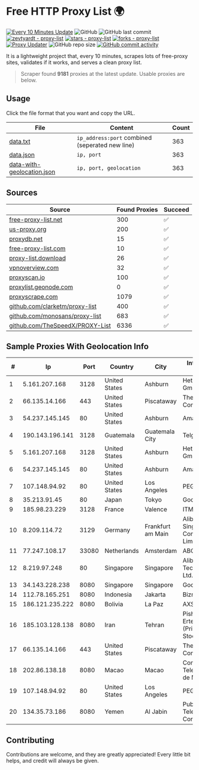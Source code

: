 
# Free HTTP Proxy List 🌍

[![Every 10 Minutes Update](https://github.com/mertguvencli/http-proxy-list/actions/workflows/main.yml/badge.svg?branch=main)](https://github.com/mertguvencli/http-proxy-list/actions/workflows/main.yml)
![GitHub](https://img.shields.io/github/license/mertguvencli/http-proxy-list)
![GitHub last commit](https://img.shields.io/github/last-commit/mertguvencli/http-proxy-list)
[![zevtyardt - proxy-list](https://img.shields.io/static/v1?label=zevtyardt&message=proxy-list&color=blue&logo=github)](https://github.com/zevtyardt/proxy-list "Go to GitHub repo")
[![stars - proxy-list](https://img.shields.io/github/stars/zevtyardt/proxy-list?style=social)](https://github.com/zevtyardt/proxy-list)
[![forks - proxy-list](https://img.shields.io/github/forks/zevtyardt/proxy-list?style=social)](https://github.com/zevtyardt/proxy-list)
[![Proxy Updater](https://github.com/zevtyardt/proxy-list/workflows/Proxy%20Updater/badge.svg)](https://github.com/zevtyardt/proxy-list/actions?query=workflow:"Proxy+Updater")
![GitHub repo size](https://img.shields.io/github/repo-size/zevtyardt/proxy-list)
[![GitHub commit activity](https://img.shields.io/github/commit-activity/m/zevtyardt/proxy-list?logo=commits)](https://github.com/zevtyardt/proxy-list/commits/main)

It is a lightweight project that, every 10 minutes, scrapes lots of free-proxy sites, validates if it works, and serves a clean proxy list.

> Scraper found **9181** proxies at the latest update. Usable proxies are below.

## Usage

Click the file format that you want and copy the URL.

|File|Content|Count|
|----|-------|-----|
|[data.txt](https://raw.githubusercontent.com/mertguvencli/http-proxy-list/main/proxy-list/data.txt)|`ip_address:port` combined (seperated new line)|363|
|[data.json](https://raw.githubusercontent.com/mertguvencli/http-proxy-list/main/proxy-list/data.json)|`ip, port`|363|
|[data-with-geolocation.json](https://raw.githubusercontent.com/mertguvencli/http-proxy-list/main/proxy-list/data-with-geolocation.json)|`ip, port, geolocation`|363|

## Sources

|Source|Found Proxies|Succeed|
|------|-------------|-------|
|[free-proxy-list.net](https://free-proxy-list.net)|300|✅|
|[us-proxy.org](https://www.us-proxy.org)|200|✅|
|[proxydb.net](http://proxydb.net)|15|✅|
|[free-proxy-list.com](https://free-proxy-list.com/?page=&port=&type%5B%5D=http&type%5B%5D=https&up_time=0&search=Search)|10|✅|
|[proxy-list.download](https://www.proxy-list.download/HTTP)|26|✅|
|[vpnoverview.com](https://vpnoverview.com/privacy/anonymous-browsing/free-proxy-servers)|32|✅|
|[proxyscan.io](https://www.proxyscan.io)|100|✅|
|[proxylist.geonode.com](https://proxylist.geonode.com/api/proxy-list?limit=300&page=1&sort_by=lastChecked&sort_type=desc&protocols=http,https)|0|✅|
|[proxyscrape.com](https://api.proxyscrape.com/v2/?request=displayproxies&protocol=http&timeout=10000&country=all&ssl=all&anonymity=all)|1079|✅|
|[github.com/clarketm/proxy-list](https://raw.githubusercontent.com/clarketm/proxy-list/master/proxy-list-raw.txt)|400|✅|
|[github.com/monosans/proxy-list](https://raw.githubusercontent.com/monosans/proxy-list/main/proxies/http.txt)|683|✅|
|[github.com/TheSpeedX/PROXY-List](https://raw.githubusercontent.com/TheSpeedX/PROXY-List/master/http.txt)|6336|✅|


## Sample Proxies With Geolocation Info

|#|Ip|Port|Country|City|Internet Service Provider|
|-|--|----|-------|----|-------------------------|
|1|5.161.207.168|3128|United States|Ashburn|Hetzner Online GmbH|
|2|66.135.14.166|443|United States|Piscataway|The Constant Company, LLC|
|3|54.237.145.145|80|United States|Ashburn|Amazon.com, Inc.|
|4|190.143.196.141|3128|Guatemala|Guatemala City|Telgua|
|5|5.161.207.168|3128|United States|Ashburn|Hetzner Online GmbH|
|6|54.237.145.145|80|United States|Ashburn|Amazon.com, Inc.|
|7|107.148.94.92|80|United States|Los Angeles|PEG TECH INC|
|8|35.213.91.45|80|Japan|Tokyo|Google LLC|
|9|185.98.23.229|3128|France|Valence|ITMETRIX|
|10|8.209.114.72|3129|Germany|Frankfurt am Main|Alibaba.com Singapore E-Commerce Private Limited|
|11|77.247.108.17|33080|Netherlands|Amsterdam|ABC Consultancy|
|12|8.219.97.248|80|Singapore|Singapore|Alibaba (US) Technology Co., Ltd.|
|13|34.143.228.238|8080|Singapore|Singapore|Google LLC|
|14|112.78.165.251|8080|Indonesia|Jakarta|Biznet Networks|
|15|186.121.235.222|8080|Bolivia|La Paz|AXS Bolivia S. A.|
|16|185.103.128.138|8080|Iran|Tehran|Pishgaman Toseeh Ertebatat Company (Private Joint Stock)|
|17|66.135.14.166|443|United States|Piscataway|The Constant Company, LLC|
|18|202.86.138.18|8080|Macao|Macao|Companhia de Telecomunicacoes de Macau|
|19|107.148.94.92|80|United States|Los Angeles|PEG TECH INC|
|20|134.35.73.186|8080|Yemen|Al Jabin|Public Telecommunication Corporation|



## Contributing

Contributions are welcome, and they are greatly appreciated! Every
little bit helps, and credit will always be given.


